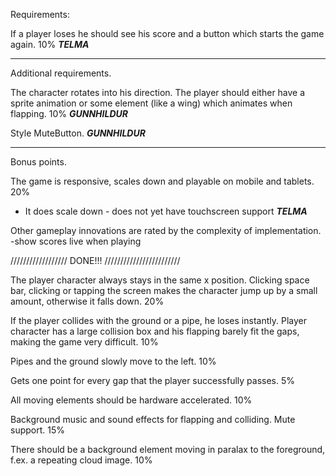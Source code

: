 Requirements:


If a player loses he should see his score and a button which starts the game again. 10%
*****TELMA*****

---

Additional requirements.

The character rotates into his direction. The player should either have a sprite animation or some element (like a wing) which animates when flapping.  10%
*****GUNNHILDUR*****

Style MuteButton.
*****GUNNHILDUR*****

---

Bonus points.

The game is responsive, scales down and playable on mobile and tablets. 20%
- It does scale down - does not yet have touchscreen support
*****TELMA*****

Other gameplay innovations are rated by the complexity of implementation.
-show scores live when playing


////////////////// DONE!!! ////////////////////////

The player character always stays in the same x position. Clicking space bar, clicking or tapping the screen makes the character jump up by a small amount, otherwise it falls down. 20%

If the player collides with the ground or a pipe, he loses instantly. Player character has a large collision box and his flapping barely fit the gaps, making the game very difficult. 10%

Pipes and the ground slowly move to the left. 10%

Gets one point for every gap that the player successfully passes. 5%

All moving elements should be hardware accelerated. 10%

Background music and sound effects for flapping and colliding. Mute support. 15%

There should be a background element moving in paralax to the foreground, f.ex. a repeating cloud image. 10%
